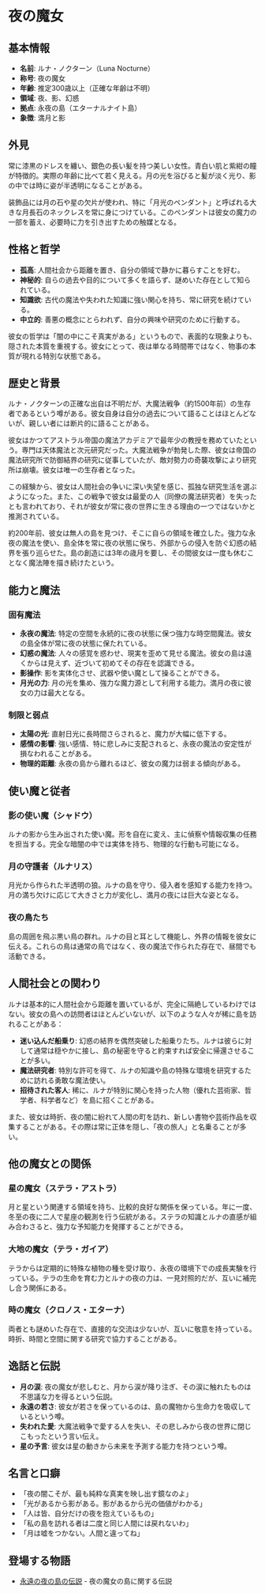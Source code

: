 # 夜の魔女

## 基本情報

- **名前**: ルナ・ノクターン（Luna Nocturne）
- **称号**: 夜の魔女
- **年齢**: 推定300歳以上（正確な年齢は不明）
- **領域**: 夜、影、幻惑
- **拠点**: 永夜の島（エターナルナイト島）
- **象徴**: 満月と影

## 外見

常に漆黒のドレスを纏い、銀色の長い髪を持つ美しい女性。青白い肌と紫紺の瞳が特徴的。実際の年齢に比べて若く見える。月の光を浴びると髪が淡く光り、影の中では時に姿が半透明になることがある。

装飾品には月の石や星の欠片が使われ、特に「月光のペンダント」と呼ばれる大きな月長石のネックレスを常に身につけている。このペンダントは彼女の魔力の一部を蓄え、必要時に力を引き出すための触媒となる。

## 性格と哲学

- **孤高**: 人間社会から距離を置き、自分の領域で静かに暮らすことを好む。
- **神秘的**: 自らの過去や目的について多くを語らず、謎めいた存在として知られている。
- **知識欲**: 古代の魔法や失われた知識に強い関心を持ち、常に研究を続けている。
- **中立的**: 善悪の概念にとらわれず、自分の興味や研究のために行動する。

彼女の哲学は「闇の中にこそ真実がある」というもので、表面的な現象よりも、隠された本質を重視する。彼女にとって、夜は単なる時間帯ではなく、物事の本質が現れる特別な状態である。

## 歴史と背景

ルナ・ノクターンの正確な出自は不明だが、大魔法戦争（約1500年前）の生存者であるという噂がある。彼女自身は自分の過去について語ることはほとんどないが、親しい者には断片的に語ることがある。

彼女はかつてアストラル帝国の魔法アカデミアで最年少の教授を務めていたという。専門は天体魔法と次元研究だった。大魔法戦争が勃発した際、彼女は帝国の魔法研究所で防御結界の研究に従事していたが、敵対勢力の奇襲攻撃により研究所は崩壊。彼女は唯一の生存者となった。

この経験から、彼女は人間社会の争いに深い失望を感じ、孤独な研究生活を選ぶようになった。また、この戦争で彼女は最愛の人（同僚の魔法研究者）を失ったとも言われており、それが彼女が常に夜の世界に生きる理由の一つではないかと推測されている。

約200年前、彼女は無人の島を見つけ、そこに自らの領域を確立した。強力な永夜の魔法を使い、島全体を常に夜の状態に保ち、外部からの侵入を防ぐ幻惑の結界を張り巡らせた。島の創造には3年の歳月を要し、その間彼女は一度も休むことなく魔法陣を描き続けたという。

## 能力と魔法

### 固有魔法

- **永夜の魔法**: 特定の空間を永続的に夜の状態に保つ強力な時空間魔法。彼女の島全体が常に夜の状態に保たれている。
- **幻惑の魔法**: 人々の感覚を惑わせ、現実を歪めて見せる魔法。彼女の島は遠くからは見えず、近づいて初めてその存在を認識できる。
- **影操作**: 影を実体化させ、武器や使い魔として操ることができる。
- **月光の力**: 月の光を集め、強力な魔力源として利用する能力。満月の夜に彼女の力は最大となる。

### 制限と弱点

- **太陽の光**: 直射日光に長時間さらされると、魔力が大幅に低下する。
- **感情の影響**: 強い感情、特に悲しみに支配されると、永夜の魔法の安定性が損なわれることがある。
- **物理的距離**: 永夜の島から離れるほど、彼女の魔力は弱まる傾向がある。

## 使い魔と従者

### 影の使い魔（シャドウ）

ルナの影から生み出された使い魔。形を自在に変え、主に偵察や情報収集の任務を担当する。完全な暗闇の中では実体を持ち、物理的な行動も可能になる。

### 月の守護者（ルナリス）

月光から作られた半透明の狼。ルナの島を守り、侵入者を感知する能力を持つ。月の満ち欠けに応じて大きさと力が変化し、満月の夜には巨大な姿となる。

### 夜の鳥たち

島の周囲を飛ぶ黒い鳥の群れ。ルナの目と耳として機能し、外界の情報を彼女に伝える。これらの鳥は通常の鳥ではなく、夜の魔法で作られた存在で、昼間でも活動できる。

## 人間社会との関わり

ルナは基本的に人間社会から距離を置いているが、完全に隔絶しているわけではない。彼女の島への訪問者はほとんどいないが、以下のような人々が稀に島を訪れることがある：

- **迷い込んだ船乗り**: 幻惑の結界を偶然突破した船乗りたち。ルナは彼らに対して通常は穏やかに接し、島の秘密を守ると約束すれば安全に帰還させることが多い。
- **魔法研究者**: 特別な許可を得て、ルナの知識や島の特殊な環境を研究するために訪れる勇敢な魔法使い。
- **招待された客人**: 稀に、ルナが特別に関心を持った人物（優れた芸術家、哲学者、科学者など）を島に招くことがある。

また、彼女は時折、夜の闇に紛れて人間の町を訪れ、新しい書物や芸術作品を収集することがある。その際は常に正体を隠し、「夜の旅人」と名乗ることが多い。

## 他の魔女との関係

### 星の魔女（ステラ・アストラ）

月と星という関連する領域を持ち、比較的良好な関係を保っている。年に一度、冬至の夜に二人で星座の観測を行う伝統がある。ステラの知識とルナの直感が組み合わさると、強力な予知能力を発揮することができる。

### 大地の魔女（テラ・ガイア）

テラからは定期的に特殊な植物の種を受け取り、永夜の環境下での成長実験を行っている。テラの生命を育む力とルナの夜の力は、一見対照的だが、互いに補完し合う関係にある。

### 時の魔女（クロノス・エターナ）

両者とも謎めいた存在で、直接的な交流は少ないが、互いに敬意を持っている。時折、時間と空間に関する研究で協力することがある。

## 逸話と伝説

- **月の涙**: 夜の魔女が悲しむと、月から涙が降り注ぎ、その涙に触れたものは不思議な力を得るという伝説。
- **永遠の若さ**: 彼女が若さを保っているのは、島の魔物から生命力を吸収しているという噂。
- **失われた愛**: 大魔法戦争で愛する人を失い、その悲しみから夜の世界に閉じこもったという言い伝え。
- **星の予言**: 彼女は星の動きから未来を予測する能力を持つという噂。

## 名言と口癖

- 「夜の闇こそが、最も純粋な真実を映し出す鏡なのよ」
- 「光があるから影がある。影があるから光の価値がわかる」
- 「人は皆、自分だけの夜を抱えているもの」
- 「私の島を訪れる者は二度と同じ人間には戻れないわ」
- 「月は嘘をつかない。人間と違ってね」

## 登場する物語

- [永遠の夜の島の伝説](../../stories/legends/eternal_night_island.md) - 夜の魔女の島に関する伝説